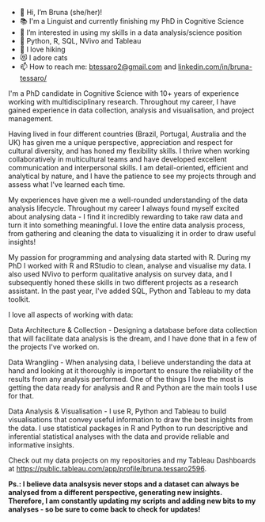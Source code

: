 - :rainbow: Hi, I’m Bruna (she/her)!
- :books: I'm a Linguist and currently finishing my PhD in Cognitive Science
- 👀 I’m interested in using my skills in a data analysis/science position
- 🌱 Python, R, SQL, NVivo and Tableau
- :hiking_boot: I love hiking
- :heart_eyes_cat: I adore cats
- 📫 How to reach me: btessaro2@gmail.com and [linkedin.com/in/bruna-tessaro/](https://www.linkedin.com/in/bruna-tessaro/)


I'm a PhD candidate in Cognitive Science with 10+ years of experience working with multidisciplinary research. Throughout my career, I have gained experience in data collection, analysis and visualisation, and project management. 

Having lived in four different countries (Brazil, Portugal, Australia and the UK) has given me a unique perspective, appreciation and respect for cultural diversity, and has honed my flexibility skills. I thrive when working collaboratively in multicultural teams and have developed excellent communication and interpersonal skills. I am detail-oriented, efficient and analytical by nature, and I have the patience to see my projects through and assess what I've learned each time. 

My experiences have given me a well-rounded understanding of the data analysis lifecycle. Throughout my career I always found myself excited about analysing data - I find it incredibly rewarding to take raw data and turn it into something meaningful. I love the entire data analysis process, from gathering and cleaning the data to visualizing it in order to draw useful insights!

My passion for programming and analysing data started with R. During my PhD I worked with R and RStudio to clean, analyse and visualise my data. I also used NVivo to perform qualitative analysis on survey data, and I subsequently honed these skills in two different projects as a research assistant.
In the past year, I've added SQL, Python and Tableau to my data toolkit.

I love all aspects of working with data:

Data Architecture & Collection - Designing a database before data collection that will facilitate data analysis is the dream, and I have done that in a few of the projects I've worked on.

Data Wrangling - When analysing data, I believe understanding the data at hand and looking at it thoroughly is important to ensure the reliability of the results from any analysis performed. One of the things I love the most is getting the data ready for analysis and R and Python are the main tools I use for that. 

Data Analysis & Visualisation - I use R, Python and Tableau to build visualisations that convey useful information to draw the best insights from the data. I use statistical packages in R and Python to run descriptive and inferential statistical analyses with the data and provide reliable and informative insights.  

Check out my data projects on my repositories and my Tableau Dashboards at https://public.tableau.com/app/profile/bruna.tessaro2596. 

**Ps.: I believe data analsysis never stops and a dataset can always be analysed from a different perspective, generating new insights. Therefore, I am constantly updating my scripts and adding new bits to my analyses - so be sure to come back to check for updates!**

<!---
btessaro/btessaro is a ✨ special ✨ repository because its `README.md` (this file) appears on your GitHub profile.
You can click the Preview link to take a look at your changes.
--->
